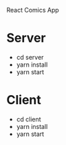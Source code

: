 React Comics App

# Server

- cd server
- yarn install
- yarn start

# Client

- cd client
- yarn install
- yarn start
